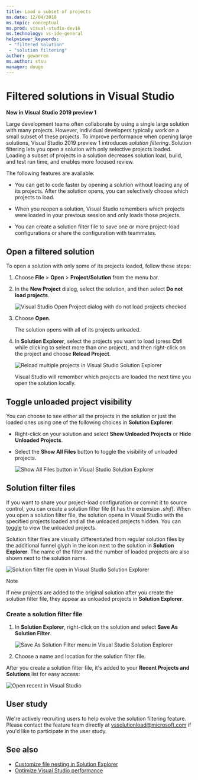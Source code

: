 ```yaml
---
title: Load a subset of projects
ms.date: 12/04/2018
ms.topic: conceptual
ms.prod: visual-studio-dev16
ms.technology: vs-ide-general
helpviewer_keywords:
 - "filtered solution"
 - "solution filtering"
author: gewarren
ms.author: stsu
manager: douge
---
```

# Filtered solutions in Visual Studio

**New in Visual Studio 2019 preview 1**

Large development teams often collaborate by using a single large solution with many projects. However, individual developers typically work on a small subset of these projects. To improve performance when opening large solutions, Visual Studio 2019 preview 1 introduces *solution filtering*. Solution filtering lets you open a solution with only selective projects loaded. Loading a subset of projects in a solution decreases solution load, build, and test run time, and enables more focused review.

The following features are available:

- You can get to code faster by opening a solution without loading any of its projects. After the solution opens, you can selectively choose which projects to load.

- When you reopen a solution, Visual Studio remembers which projects were loaded in your previous session and only loads those projects.

- You can create a solution filter file to save one or more project-load configurations or share the configuration with teammates.

## Open a filtered solution

To open a solution with only some of its projects loaded, follow these steps:

1. Choose **File** > **Open** > **Project/Solution** from the menu bar.

2. In the **New Project** dialog, select the solution, and then select **Do not load projects**.

   ![Visual Studio Open Project dialog with do not load projects checked](media/filtered-solutions/do-not-load-projects.png)

3. Choose **Open**.

   The solution opens with all of its projects unloaded.

4. In **Solution Explorer**, select the projects you want to load (press **Ctrl** while clicking to select more than one project), and then right-click on the project and choose **Reload Project**.

   ![Reload multiple projects in Visual Studio Solution Explorer](media/filtered-solutions/reload-project.png)

   Visual Studio will remember which projects are loaded the next time you open the solution locally.

## Toggle unloaded project visibility

You can choose to see either all the projects in the solution or just the loaded ones using one of the following choices in **Solution Explorer**:

- Right-click on your solution and select **Show Unloaded Projects** or **Hide Unloaded Projects**.

- Select the **Show All Files** button to toggle the visibility of unloaded projects.

   ![Show All Files button in Visual Studio Solution Explorer](media/filtered-solutions/show-all-files.PNG)

## Solution filter files

If you want to share your project-load configuration or commit it to source control, you can create a solution filter file (it has the extension *.slnf*). When you open a solution filter file, the solution opens in Visual Studio with the specified projects loaded and all the unloaded projects hidden. You can [toggle](#toggle-unloaded-project-visibility) to view the unloaded projects.

Solution filter files are visually differentiated from regular solution files by the additional funnel glyph in the icon next to the solution in **Solution Explorer**. The name of the filter and the number of loaded projects are also shown next to the solution name.

![Solution filter file open in Visual Studio Solution Explorer](media/filtered-solutions/solution-filter.PNG)

> [!NOTE]
> If new projects are added to the original solution after you create the solution filter file, they appear as unloaded projects in **Solution Explorer**.

### Create a solution filter file

1. In **Solution Explorer**, right-click on the solution and select **Save As Solution Filter**.

   ![Save As Solution Filter menu in Visual Studio Solution Explorer](media/filtered-solutions/save-as-solution-filter.png)

2. Choose a name and location for the solution filter file.

After you create a solution filter file, it's added to your **Recent Projects and Solutions** list for easy access:

![Open recent in Visual Studio](media/filtered-solutions/open-recent.png)

## User study

We're actively recruiting users to help evolve the solution filtering feature. Please contact the feature team directly at vssolutionload@microsoft.com if you'd like to participate in the user study.

## See also

- [Customize file nesting in Solution Explorer](file-nesting-solution-explorer.md)
- [Optimize Visual Studio performance](optimize-visual-studio-performance.md)